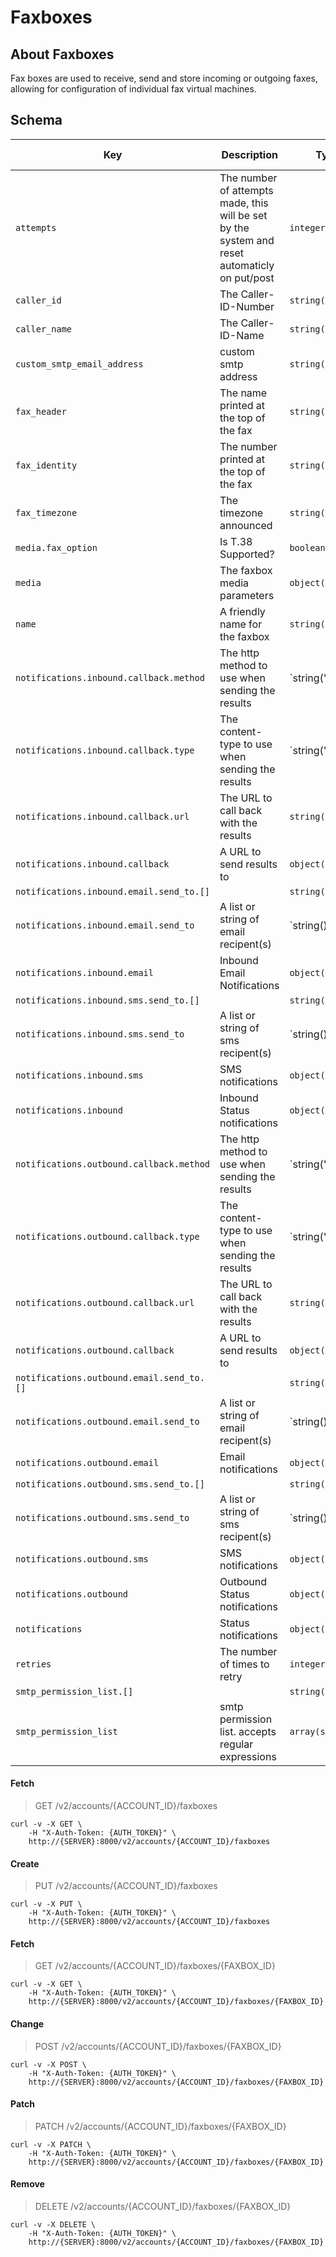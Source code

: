 # Faxboxes

## About Faxboxes

Fax boxes are used to receive, send and store incoming or outgoing faxes, allowing for configuration of individual fax virtual machines.

## Schema

Key | Description | Type | Default | Required | Support Level
--- | ----------- | ---- | ------- | -------- | -------------
`attempts` | The number of attempts made, this will be set by the system and reset automaticly on put/post | `integer()` | `0` | `false` |  
`caller_id` | The Caller-ID-Number | `string()` |   | `false` | `supported`
`caller_name` | The Caller-ID-Name | `string()` | `Kazoo Fax Printer` | `false` | `supported`
`custom_smtp_email_address` | custom smtp address | `string()` |   | `false` | `supported`
`fax_header` | The name printed at the top of the fax | `string()` | `Kazoo Fax Printer` | `false` | `supported`
`fax_identity` | The number printed at the top of the fax | `string()` |   | `false` | `supported`
`fax_timezone` | The timezone announced | `string()` |   | `false` | `supported`
`media.fax_option` | Is T.38 Supported? | `boolean()` |   | `false` | `beta`
`media` | The faxbox media parameters | `object()` | `{}` | `false` | `beta`
`name` | A friendly name for the faxbox | `string(1..128)` |   | `true` | `supported`
`notifications.inbound.callback.method` | The http method to use when sending the results | `string('post' | 'put')` |   | `false` |  
`notifications.inbound.callback.type` | The content-type to use when sending the results | `string('json' | 'www-url-form-encoded')` |   | `false` |  
`notifications.inbound.callback.url` | The URL to call back with the results | `string()` |   | `false` |  
`notifications.inbound.callback` | A URL to send results to | `object()` |   | `false` | `beta`
`notifications.inbound.email.send_to.[]` |   | `string()` |   | `false` |  
`notifications.inbound.email.send_to` | A list or string of email recipent(s) | `string() | array(string())` |   | `false` |  
`notifications.inbound.email` | Inbound Email Notifications | `object()` |   | `false` | `supported`
`notifications.inbound.sms.send_to.[]` |   | `string()` |   | `false` |  
`notifications.inbound.sms.send_to` | A list or string of sms recipent(s) | `string() | array(string())` |   | `false` |  
`notifications.inbound.sms` | SMS notifications | `object()` |   | `false` | `beta`
`notifications.inbound` | Inbound Status notifications | `object()` |   | `false` | `supported`
`notifications.outbound.callback.method` | The http method to use when sending the results | `string('post' | 'put')` |   | `false` |  
`notifications.outbound.callback.type` | The content-type to use when sending the results | `string('json' | 'www-url-form-encoded')` |   | `false` |  
`notifications.outbound.callback.url` | The URL to call back with the results | `string()` |   | `false` |  
`notifications.outbound.callback` | A URL to send results to | `object()` |   | `false` | `beta`
`notifications.outbound.email.send_to.[]` |   | `string()` |   | `false` |  
`notifications.outbound.email.send_to` | A list or string of email recipent(s) | `string() | array(string())` |   | `false` |  
`notifications.outbound.email` | Email notifications | `object()` |   | `false` | `supported`
`notifications.outbound.sms.send_to.[]` |   | `string()` |   | `false` |  
`notifications.outbound.sms.send_to` | A list or string of sms recipent(s) | `string() | array(string())` |   | `false` |  
`notifications.outbound.sms` | SMS notifications | `object()` |   | `false` | `beta`
`notifications.outbound` | Outbound Status notifications | `object()` |   | `false` | `supported`
`notifications` | Status notifications | `object()` |   | `false` | `supported`
`retries` | The number of times to retry | `integer()` | `1` | `false` | `supported`
`smtp_permission_list.[]` |   | `string()` |   | `false` | `supported`
`smtp_permission_list` | smtp permission list. accepts regular expressions | `array(string())` | `[]` | `false` | `supported`

#### Fetch

> GET /v2/accounts/{ACCOUNT_ID}/faxboxes

```shell
curl -v -X GET \
    -H "X-Auth-Token: {AUTH_TOKEN}" \
    http://{SERVER}:8000/v2/accounts/{ACCOUNT_ID}/faxboxes
```

#### Create

> PUT /v2/accounts/{ACCOUNT_ID}/faxboxes

```shell
curl -v -X PUT \
    -H "X-Auth-Token: {AUTH_TOKEN}" \
    http://{SERVER}:8000/v2/accounts/{ACCOUNT_ID}/faxboxes
```

#### Fetch

> GET /v2/accounts/{ACCOUNT_ID}/faxboxes/{FAXBOX_ID}

```shell
curl -v -X GET \
    -H "X-Auth-Token: {AUTH_TOKEN}" \
    http://{SERVER}:8000/v2/accounts/{ACCOUNT_ID}/faxboxes/{FAXBOX_ID}
```

#### Change

> POST /v2/accounts/{ACCOUNT_ID}/faxboxes/{FAXBOX_ID}

```shell
curl -v -X POST \
    -H "X-Auth-Token: {AUTH_TOKEN}" \
    http://{SERVER}:8000/v2/accounts/{ACCOUNT_ID}/faxboxes/{FAXBOX_ID}
```

#### Patch

> PATCH /v2/accounts/{ACCOUNT_ID}/faxboxes/{FAXBOX_ID}

```shell
curl -v -X PATCH \
    -H "X-Auth-Token: {AUTH_TOKEN}" \
    http://{SERVER}:8000/v2/accounts/{ACCOUNT_ID}/faxboxes/{FAXBOX_ID}
```

#### Remove

> DELETE /v2/accounts/{ACCOUNT_ID}/faxboxes/{FAXBOX_ID}

```shell
curl -v -X DELETE \
    -H "X-Auth-Token: {AUTH_TOKEN}" \
    http://{SERVER}:8000/v2/accounts/{ACCOUNT_ID}/faxboxes/{FAXBOX_ID}
```

